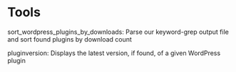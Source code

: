 Tools
=====

sort_wordpress_plugins_by_downloads: Parse our keyword-grep output file and sort found plugins by download count

pluginversion: Displays the latest version, if found, of a given WordPress plugin
